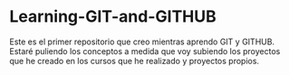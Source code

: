 # Learning-GIT-and-GITHUB
Este es el primer repositorio que creo mientras aprendo GIT y GITHUB. Estaré puliendo los conceptos a medida que voy subiendo los proyectos que he creado en los cursos que he realizado y proyectos propios.
